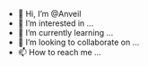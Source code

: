 - 👋 Hi, I’m @Anveil
- 👀 I’m interested in ...
- 🌱 I’m currently learning ...
- 💞️ I’m looking to collaborate on ...
- 📫 How to reach me ...

<!---
Anveil/Anveil is a ✨ special ✨ repository because its `README.md` (this file) appears on your GitHub profile.
You can click the Preview link to take a look at your changes.
--->
